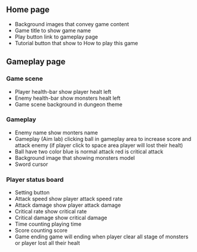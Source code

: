## Home page
- Background images that convey game content
- Game title to show game name
- Play button link to gameplay page
- Tutorial button that show to How to play this game

## Gameplay page
### Game scene
- Player health-bar show player healt left
- Enemy health-bar show monsters healt left
- Game scene background in dungeon theme

### Gameplay
- Enemy name show monters name
- Gameplay (Aim lab) clicking ball in gameplay area to increase score and attack enemy (if player click to space area player will lost their healt)
- Ball have two color blue is normal attack red is critical attack
- Background image that showing monsters model
- Sword cursor

### Player status board
- Setting button
- Attack speed show player attack speed rate
- Attack damage show player attack damage
- Critical rate show critical rate
- Critical damage show critical damage
- Time counting playing time
- Score counting score
- Game ending game will ending when player clear all stage of monsters or player lost all their healt
